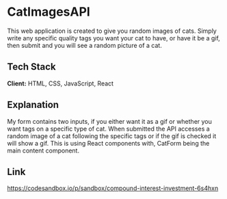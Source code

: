 
# CatImagesAPI

This web application is created to give you random images of cats. Simply write any specific quality tags you want your cat to have, or have it be a gif, then submit and you will see a random picture of a cat.  
## Tech Stack

**Client:** HTML, CSS, JavaScript, React

## Explanation

My form contains two inputs, if you either want it as a gif or whether you want tags on a specific type of cat. When submitted the API accesses a random image of a cat following the specific tags or if the gif is checked it will show a gif. This is using React components with, CatForm being the main content component. 
## Link

https://codesandbox.io/p/sandbox/compound-interest-investment-6s4hxn
